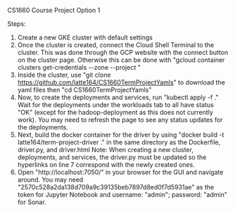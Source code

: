 CS1660 Course Project Option 1

Steps:
1. Create a new GKE cluster with default settings
2. Once the cluster is created, connect the Cloud Shell Terminal to the cluster. This was done through the GCP website with the connect button on the cluster page. Otherwise this can be done with "gcloud container clusters get-credentials <cluster-name> --zone <project zone name> --project <project id>"
3. Inside the cluster, use "git clone https://github.com/latte164/CS1660TermProjectYamls" to download the yaml files then "cd CS1660TermProjectYamls"
4. Now, to create the deployments and services, run "kubectl apply -f ." Wait for the deployments under the workloads tab to all have status "OK" (except for the hadoop-deployment as this does not currently work). You may need to refresh the page to see any status updates for the deployments.
5. Next, build the docker container for the driver by using "docker build -t latte164/term-project-driver ." in the same directory as the Dockerfile, driver.py, and driver.html Note: When creating a new cluster, deployments, and services, the driver.py must be updated so the hyperlinks on line 7 correspond with the newly created ones.
6. Open "http://localhost:7050/" in your browser for the GUI and navigate around. You may need "2570c528a2da138d709a9c39135beb7897d8ed0f7d5931ae" as the token for Jupyter Notebook and username: "admin"; password: "admin" for Sonar.
